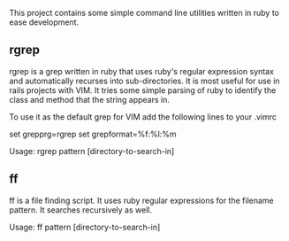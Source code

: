 This project contains some simple command line utilities written in
ruby to ease development.

rgrep
-----

rgrep is a grep written in ruby that uses ruby's regular expression syntax and automatically recurses into sub-directories. It is most useful for use in rails projects with VIM. It tries some simple parsing of ruby to identify the class and method that the string appears in.

To use it as the default grep for VIM add the following lines to your .vimrc

set grepprg=rgrep
set grepformat=%f:%l:%m

Usage: rgrep pattern [directory-to-search-in]

ff
-----

ff is a file finding script. It uses ruby regular expressions for the 
filename pattern. It searches recursively as well. 

Usage: ff pattern [directory-to-search-in]

